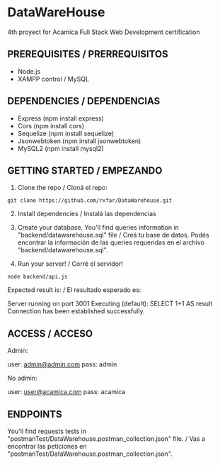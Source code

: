 # DataWareHouse
4th proyect for Acamica Full Stack Web Development certification

## PREREQUISITES / PRERREQUISITOS

- Node.js
- XAMPP control / MySQL

## DEPENDENCIES / DEPENDENCIAS

- Express (npm install express)
- Cors (npm install cors)
- Sequelize (npm install sequelize)
- Jsonwebtoken (npm install jsonwebtoken)
- MySQL2 (npm install mysql2)

## GETTING STARTED / EMPEZANDO

1. Clone the repo / Cloná el repo:

```
git clone https://github.com/rxfar/DataWarehouse.git
```

2. Install dependencies / Instalá las dependencias

3. Create your database. You'll find queries information in "backend/datawarehouse.sql" file / Creá tu base de datos. Podés encontrar la información de las queries requeridas en el archivo "backend/datawarehouse.sql".

4. Run your server! / Corré el servidor!

```
node backend/api.js
```

Expected result is: / El resultado esperado es:

Server running on port 3001
Executing (default): SELECT 1+1 AS result
Connection has been established successfully.

## ACCESS / ACCESO

Admin:

user: admin@admin.com
pass: admin

No admin:

user: user@acamica.com
pass: acamica

## ENDPOINTS

You'll find requests tests in "postmanTest/DataWarehouse.postman_collection.json" file. / Vas a encontrar las peticiones en "postmanTest/DataWarehouse.postman_collection.json".


